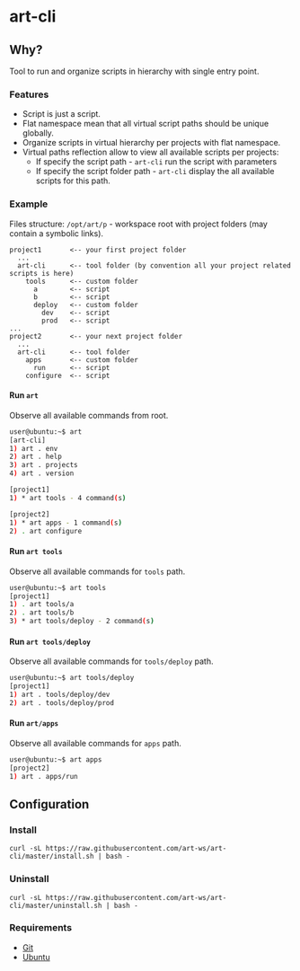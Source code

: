 # art-cli

## Why?

Tool to run and organize scripts in hierarchy with single entry point.

### Features

- Script is just a script.
- Flat namespace mean that all virtual script paths should be unique globally.
- Organize scripts in virtual hierarchy per projects with flat namespace.
- Virtual paths reflection allow to view all available scripts per projects:
  - If specify the script path - `art-cli` run the script with parameters
  - If specify the script folder path - `art-cli` display the all available scripts for this path.

### Example

Files structure: `/opt/art/p` - workspace root with project folders (may contain a symbolic links).

```text
project1       <-- your first project folder
  ...
  art-cli      <-- tool folder (by convention all your project related scripts is here)
    tools      <-- custom folder
      a        <-- script
      b        <-- script
      deploy   <-- custom folder
        dev    <-- script
        prod   <-- script
...
project2       <-- your next project folder
  ...
  art-cli      <-- tool folder
    apps       <-- custom folder
      run      <-- script
    configure  <-- script
```

#### Run `art`

Observe all available commands from root.

```bash
user@ubuntu:~$ art
[art-cli]
1) art . env
2) art . help
3) art . projects
4) art . version

[project1]
1) * art tools - 4 command(s)

[project2]
1) * art apps - 1 command(s)
2) . art configure
```

#### Run `art tools`

Observe all available commands for `tools` path.

```bash
user@ubuntu:~$ art tools
[project1]
1) . art tools/a
2) . art tools/b
3) * art tools/deploy - 2 command(s)
```

#### Run `art tools/deploy`

Observe all available commands for `tools/deploy` path.

```bash
user@ubuntu:~$ art tools/deploy
[project1]
1) art . tools/deploy/dev
2) art . tools/deploy/prod
```

#### Run `art/apps`

Observe all available commands for `apps` path.

```bash
user@ubuntu:~$ art apps
[project2]
1) art . apps/run
```

## Configuration

### Install

`curl -sL https://raw.githubusercontent.com/art-ws/art-cli/master/install.sh | bash -`

### Uninstall

`curl -sL https://raw.githubusercontent.com/art-ws/art-cli/master/uninstall.sh | bash -`

### Requirements

- [Git](https://git-scm.com/download/linux)
- [Ubuntu](https://ubuntu.com/download)
